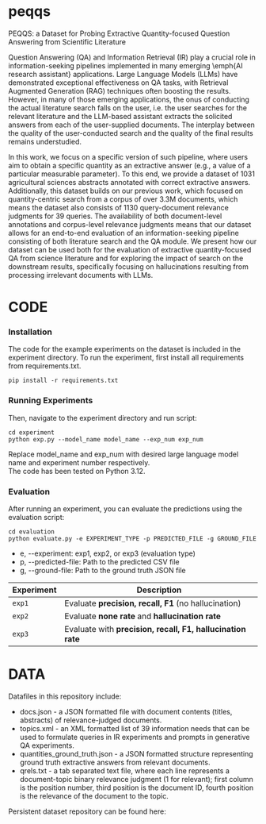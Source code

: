 # peqqs
PEQQS: a Dataset for Probing Extractive Quantity-focused Question Answering from Scientific Literature

Question Answering (QA) and Information Retrieval (IR) play a crucial role in information-seeking pipelines implemented in many emerging \emph{AI research assistant} applications. Large Language Models (LLMs) have demonstrated exceptional effectiveness on QA tasks, with Retrieval Augmented Generation (RAG) techniques often boosting the results. However, in many of those emerging applications, the onus of conducting the actual literature search falls on the user, i.e. the user searches for the relevant literature and the LLM-based assistant extracts the solicited answers from each of the user-supplied documents. The interplay between the quality of the user-conducted search and the quality of the final results remains understudied.

In this work, we focus on a specific version of such pipeline, where users aim to obtain a specific quantity as an extractive answer (e.g., a value of a particular measurable parameter). To this end, we provide a dataset of 1031 agricultural sciences abstracts annotated with correct extractive answers. Additionally, this dataset builds on our previous work, which focused on quantity-centric search from a corpus of over 3.3M documents, which means the dataset also consists of 1130 query-document relevance judgments for 39 queries. The availability of both document-level annotations and corpus-level relevance judgments means that our dataset allows for an end-to-end evaluation of an information-seeking pipeline consisting of both literature search and the QA module. We present how our dataset can be used both for the evaluation of extractive quantity-focused QA from science literature and for exploring the impact of search on the downstream results, specifically focusing on hallucinations resulting from processing irrelevant documents with LLMs.

# CODE

### Installation
The code for the example experiments on the dataset is included in the experiment directory. To run the experiment, first install all requirements from requirements.txt.

```
pip install -r requirements.txt
```

### Running Experiments
Then, navigate to the experiment directory and run script:
```
cd experiment
python exp.py --model_name model_name --exp_num exp_num
```
Replace model_name and exp_num with desired large language model name and experiment number respectively. \
The code has been tested on Python 3.12.

### Evaluation
After running an experiment, you can evaluate the predictions using the evaluation script:
```
cd evaluation
python evaluate.py -e EXPERIMENT_TYPE -p PREDICTED_FILE -g GROUND_FILE
```
- e, --experiment: exp1, exp2, or exp3 (evaluation type)
- p, --predicted-file: Path to the predicted CSV file
- g, --ground-file: Path to the ground truth JSON file

| Experiment | Description                                                 |
| ---------- | ----------------------------------------------------------- |
| `exp1`     | Evaluate **precision, recall, F1** (no hallucination)       |
| `exp2`     | Evaluate **none rate** and **hallucination rate**           |
| `exp3`     | Evaluate with **precision, recall, F1, hallucination rate** |



# DATA
Datafiles in this repository include:
- docs.json - a JSON formatted file with document contents (titles, abstracts) of relevance-judged documents.
- topics.xml - an XML formatted list of 39 information needs that can be used to formulate queries in IR experiments and prompts in generative QA experiments.
- quantities_ground_truth.json - a JSON formatted structure representing ground truth extractive answers from relevant documents.
- qrels.txt - a tab separated text file, where each line represents a document-topic binary relevance judgment (1 for relevant); first column is the position number, third position is the document ID, fourth position is the relevance of the document to the topic.

Persistent dataset repository can be found here: 

